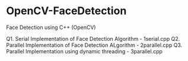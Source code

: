 # OpenCV-FaceDetection
Face Detection using C++ (OpenCV)

Q1. Serial Implementation of Face Detection Algorithm - 1serial.cpp
Q2. Parallel Implementation of Face Detection ALgorithm - 2parallel.cpp
Q3. Parallel Implementation using dynamic threading - 3parallel.cpp
